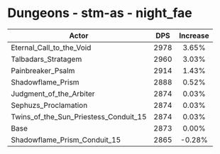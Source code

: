 # Dungeons - stm-as - night_fae
| Actor | DPS | Increase |
|---|:---:|:---:|
|Eternal_Call_to_the_Void|2978|3.65%|
|Talbadars_Stratagem|2960|3.03%|
|Painbreaker_Psalm|2914|1.43%|
|Shadowflame_Prism|2888|0.52%|
|Judgment_of_the_Arbiter|2874|0.03%|
|Sephuzs_Proclamation|2874|0.03%|
|Twins_of_the_Sun_Priestess_Conduit_15|2874|0.03%|
|Base|2873|0.00%|
|Shadowflame_Prism_Conduit_15|2865|-0.28%|
